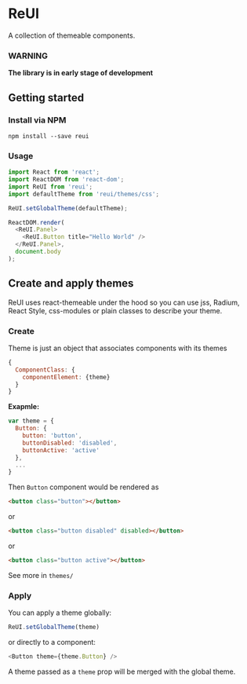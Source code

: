# ReUI
A collection of themeable components.

### WARNING
**The library is in early stage of development**

## Getting started

### Install via NPM
```
npm install --save reui
```

### Usage
```javascript
import React from 'react';
import ReactDOM from 'react-dom';
import ReUI from 'reui';
import defaultTheme from 'reui/themes/css';

ReUI.setGlobalTheme(defaultTheme);

ReactDOM.render(
  <ReUI.Panel>
    <ReUI.Button title="Hello World" />
  </ReUI.Panel>,
  document.body
);

```

## Create and apply themes
ReUI uses react-themeable under the hood so you can use jss, Radium, React Style, css-modules or plain classes to describe your theme.

### Create
Theme is just an object that associates components with its themes
```javascript
{
  ComponentClass: {
    componentElement: {theme}
  }
}
```

**Exapmle:**
```javascript
var theme = {
  Button: {
    button: 'button',
    buttonDisabled: 'disabled',
    buttonActive: 'active'
  },
  ...
}
```
Then ```Button``` component would be rendered as
```html
<button class="button"></button>
```
or
```html
<button class="button disabled" disabled></button>
```
or
```html
<button class="button active"></button>
```
See more in `themes/`

### Apply
You can apply a theme globally:
```javascript
ReUI.setGlobalTheme(theme)
```

or directly to a component:
```javascript
<Button theme={theme.Button} />
```

A theme passed as a `theme` prop will be merged with the global theme.